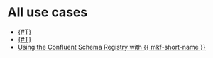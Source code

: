 # All use cases

* [{#T}](send-data-to-mch.md)
* [{#T}](use-ksqldb-with-mkf.md)
* [Using the Confluent Schema Registry with {{ mkf-short-name }}](confluent-schema-registry.md)

